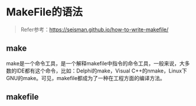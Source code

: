 # MakeFile的语法
>Refer参考：https://seisman.github.io/how-to-write-makefile/

## make
 make是一个命令工具，是一个解释makefile中指令的命令工具，一般来说，大多数的IDE都有这个命令，比如：Delphi的make，Visual C++的nmake，Linux下GNU的make。可见，makefile都成为了一种在工程方面的编译方法。

## makefile